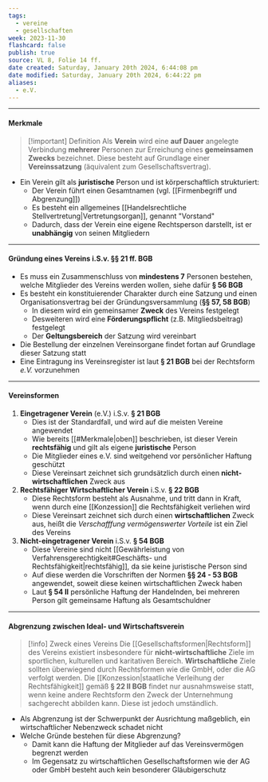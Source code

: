 ```yaml
---
tags:
  - vereine
  - gesellschaften
week: 2023-11-30
flashcard: false
publish: true
source: VL 8, Folie 14 ff.
date created: Saturday, January 20th 2024, 6:44:08 pm
date modified: Saturday, January 20th 2024, 6:44:22 pm
aliases:
  - e.V.
---
```

***
#### Merkmale

> [!important] Definition 
> Als **Verein** wird eine **auf Dauer** angelegte Verbindung **mehrerer** Personen zur Erreichung eines **gemeinsamen Zwecks** bezeichnet. Diese besteht auf Grundlage einer **Vereinssatzung** (äquivalent zum Gesellschaftsvertrag).

- Ein Verein gilt als **juristische** Person und ist körperschaftlich strukturiert:
	- Der Verein führt einen Gesamtnamen (vgl. [[Firmenbegriff und Abgrenzung]])
	- Es besteht ein allgemeines [[Handelsrechtliche Stellvertretung|Vertretungsorgan]], genannt "Vorstand"
	- Dadurch, dass der Verein eine eigene Rechtsperson darstellt, ist er **unabhängig** von seinen Mitgliedern

***
#### Gründung eines Vereins i.S.v. §§ 21 ff. BGB

- Es muss ein Zusammenschluss von **mindestens 7** Personen bestehen, welche Mitglieder des Vereins werden wollen, siehe dafür **§ 56 BGB**
- Es besteht ein konstituierender Charakter durch eine Satzung und einen Organisationsvertrag bei der Gründungsversammlung (**§§ 57, 58 BGB**)
	- In diesem wird ein gemeinsamer **Zweck** des Vereins festgelegt
	- Desweiteren wird eine **Förderungspflicht** (z.B. Mitgliedsbeitrag) festgelegt
	- Der **Geltungsbereich** der Satzung wird vereinbart
- Die Bestellung der einzelnen Vereinsorgane findet fortan auf Grundlage dieser Satzung statt
- Eine Eintragung ins Vereinsregister ist laut **§ 21 BGB** bei der Rechtsform *e.V.* vorzunehmen

***
#### Vereinsformen

1. **Eingetragener Verein** (e.V.) i.S.v. **§ 21 BGB**
	- Dies ist der Standardfall, und wird auf die meisten Vereine angewendet
	- Wie bereits [[#Merkmale|oben]] beschrieben, ist dieser Verein **rechtsfähig** und gilt als eigene **juristische** Person
	- Die Mitglieder eines e.V. sind weitgehend vor persönlicher Haftung geschützt
	- Diese Vereinsart zeichnet sich grundsätzlich durch einen **nicht-wirtschaftlichen** Zweck aus
2. **Rechtsfähiger Wirtschaftlicher Verein** i.S.v. **§ 22 BGB**
	- Diese Rechtsform besteht als Ausnahme, und tritt dann in Kraft, wenn durch eine [[Konzession]] die Rechtsfähigkeit verliehen wird
	- Diese Vereinsart zeichnet sich durch einen **wirtschaftlichen** Zweck aus, heißt die *Verschafffung vermögenswerter Vorteile* ist ein Ziel des Vereins
3. **Nicht-eingetragener Verein** i.S.v. **§ 54 BGB**
	- Diese Vereine sind nicht [[Gewährleistung von Verfahrensgerechtigkeit#Geschäfts- und Rechtsfähigkeit|rechtsfähig]], da sie keine juristische Person sind
	- Auf diese werden die Vorschriften der Normen **§§ 24 - 53 BGB** angewendet, soweit diese keinen wirtschaftlichen Zweck haben
	- Laut **§ 54 II** persönliche Haftung der Handelnden, bei mehreren Person gilt gemeinsame Haftung als Gesamtschuldner

***
#### Abgrenzung zwischen Ideal- und Wirtschaftsverein

> [!info] Zweck eines Vereins 
> Die [[Gesellschaftsformen|Rechtsform]] des Vereins existiert insbesondere für **nicht-wirtschaftliche** Ziele im sportlichen, kulturellen und karitativen Bereich. **Wirtschaftliche** Ziele sollten überwiegend durch Rechtsformen wie die GmbH, oder die AG verfolgt werden.
> Die [[Konzession|staatliche Verleihung der Rechtsfähigkeit]] gemäß **§ 22 II BGB** findet nur ausnahmsweise statt, wenn keine andere Rechtsform den Zweck der Unternehmung sachgerecht abbilden kann. Diese ist jedoch umständlich.

- Als Abgrenzung ist der Schwerpunkt der Ausrichtung maßgeblich, ein wirtschaftlicher Nebenzweck schadet nicht
- Welche Gründe bestehen für diese Abgrenzung?
	- Damit kann die Haftung der Mitglieder auf das Vereinsvermögen begrenzt werden
	- Im Gegensatz zu wirtschaftlichen Gesellschaftsformen wie der AG oder GmbH besteht auch kein besonderer Gläubigerschutz
